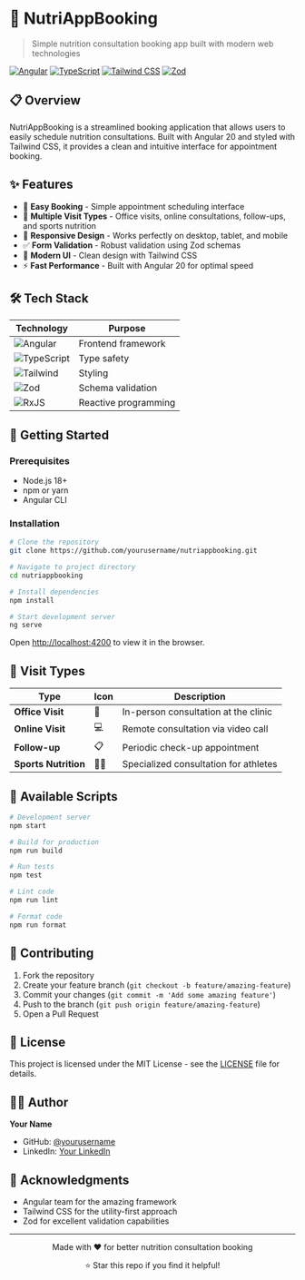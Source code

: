 # 🥗 NutriAppBooking

> Simple nutrition consultation booking app built with modern web technologies

[![Angular](https://img.shields.io/badge/Angular-20-DD0031?style=for-the-badge&logo=angular)](https://angular.io/)
[![TypeScript](https://img.shields.io/badge/TypeScript-5.0+-3178C6?style=for-the-badge&logo=typescript)](https://www.typescriptlang.org/)
[![Tailwind CSS](https://img.shields.io/badge/Tailwind_CSS-3.0+-06B6D4?style=for-the-badge&logo=tailwind-css)](https://tailwindcss.com/)
[![Zod](https://img.shields.io/badge/Zod-Validation-FF6B6B?style=for-the-badge)](https://zod.dev/)

## 📋 Overview

NutriAppBooking is a streamlined booking application that allows users to easily schedule nutrition consultations. Built with Angular 20 and styled with Tailwind CSS, it provides a clean and intuitive interface for appointment booking.

## ✨ Features

- 📅 **Easy Booking** - Simple appointment scheduling interface
- 🏥 **Multiple Visit Types** - Office visits, online consultations, follow-ups, and sports nutrition
- 📱 **Responsive Design** - Works perfectly on desktop, tablet, and mobile
- ✅ **Form Validation** - Robust validation using Zod schemas
- 🎨 **Modern UI** - Clean design with Tailwind CSS
- ⚡ **Fast Performance** - Built with Angular 20 for optimal speed

## 🛠️ Tech Stack

| Technology | Purpose |
|------------|---------|
| ![Angular](https://img.shields.io/badge/-Angular-DD0031?style=flat&logo=angular) | Frontend framework |
| ![TypeScript](https://img.shields.io/badge/-TypeScript-3178C6?style=flat&logo=typescript) | Type safety |
| ![Tailwind](https://img.shields.io/badge/-Tailwind_CSS-06B6D4?style=flat&logo=tailwind-css) | Styling |
| ![Zod](https://img.shields.io/badge/-Zod-FF6B6B?style=flat) | Schema validation |
| ![RxJS](https://img.shields.io/badge/-RxJS-B7178C?style=flat&logo=reactivex) | Reactive programming |

## 🚀 Getting Started

### Prerequisites

- Node.js 18+ 
- npm or yarn
- Angular CLI

### Installation

```bash
# Clone the repository
git clone https://github.com/yourusername/nutriappbooking.git

# Navigate to project directory
cd nutriappbooking

# Install dependencies
npm install

# Start development server
ng serve
```

Open [http://localhost:4200](http://localhost:4200) to view it in the browser.

## 🎯 Visit Types

| Type | Icon | Description |
|------|------|-------------|
| **Office Visit** | 🏥 | In-person consultation at the clinic |
| **Online Visit** | 💻 | Remote consultation via video call |
| **Follow-up** | 📋 | Periodic check-up appointment |
| **Sports Nutrition** | 🏃‍♂️ | Specialized consultation for athletes |

## 🧪 Available Scripts

```bash
# Development server
npm start

# Build for production
npm run build

# Run tests
npm test

# Lint code
npm run lint

# Format code
npm run format
```

## 🤝 Contributing

1. Fork the repository
2. Create your feature branch (`git checkout -b feature/amazing-feature`)
3. Commit your changes (`git commit -m 'Add some amazing feature'`)
4. Push to the branch (`git push origin feature/amazing-feature`)
5. Open a Pull Request

## 📄 License

This project is licensed under the MIT License - see the [LICENSE](LICENSE) file for details.

## 👨‍💻 Author

**Your Name**
- GitHub: [@yourusername](https://github.com/yourusername)
- LinkedIn: [Your LinkedIn](https://linkedin.com/in/yourprofile)

## 🙏 Acknowledgments

- Angular team for the amazing framework
- Tailwind CSS for the utility-first approach
- Zod for excellent validation capabilities

---

<div align="center">
  <p>Made with ❤️ for better nutrition consultation booking</p>
  <p>⭐ Star this repo if you find it helpful!</p>
</div>
